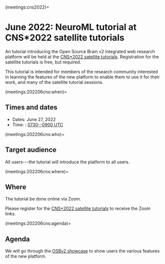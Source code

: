 (meetings:cns2022)=
# June 2022: NeuroML tutorial at CNS*2022 satellite tutorials

An tutorial introducing the Open Source Brain v2 integrated web research platform will be held at the [CNS*2022 satellite tutorials](https://ocns.github.io/SoftwareWG/pages/software-wg-satellite-tutorials-at-cns-2022.html).
Registration for the satellite tutorials is free, but required.

This tutorial is intended for members of the research community interested in learning the features of the new platform to enable them to use it for their work, and many of the satellite tutorial sessions.

(meetings:202206cns:when)=
## Times and dates

- Dates: June 27, 2022
- Time: : [0730--0900 UTC](https://www.timeanddate.com/worldclock/fixedtime.html?iso=20220627T0730)


(meetings:202206cns:who)=
## Target audience

All users---the tutorial will introduce the platform to all users.

(meetings:202206cns:where)=
## Where

The tutorial be done online via Zoom.

Please register for the [CNS*2022 satellite tutorials](https://ocns.github.io/SoftwareWG/pages/software-wg-satellite-tutorials-at-cns-2022.html) to receive the Zoom links.


(meetings:202206cns:agenda)=
## Agenda

We will go through the [OSBv2 showcase](https://github.com/OpenSourceBrain/OSBv2_Showcase) to show users the various features of the new platform.
